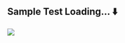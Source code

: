 <h2>Sample Test Loading... ⬇️</h2>
<img src="https://github.com/user-attachments/assets/585d5a70-9ced-4248-8257-948734d18154">
